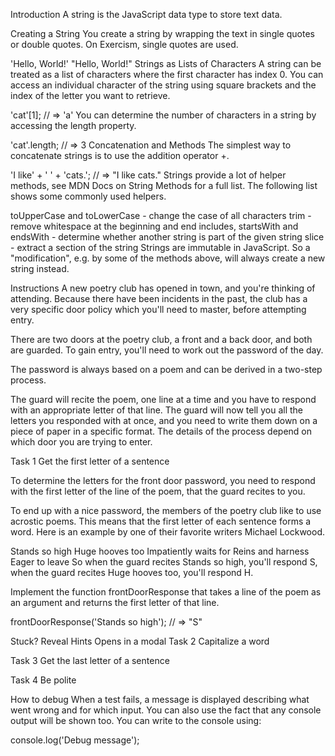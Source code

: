 Introduction
A string is the JavaScript data type to store text data.

Creating a String
You create a string by wrapping the text in single quotes or double quotes. On Exercism, single quotes are used.

'Hello, World!'
"Hello, World!"
Strings as Lists of Characters
A string can be treated as a list of characters where the first character has index 0. You can access an individual character of the string using square brackets and the index of the letter you want to retrieve.

'cat'[1];
// => 'a'
You can determine the number of characters in a string by accessing the length property.

'cat'.length;
// => 3
Concatenation and Methods
The simplest way to concatenate strings is to use the addition operator +.

'I like' + ' ' + 'cats.';
// => "I like cats."
Strings provide a lot of helper methods, see MDN Docs on String Methods for a full list. The following list shows some commonly used helpers.

toUpperCase and toLowerCase - change the case of all characters
trim - remove whitespace at the beginning and end
includes, startsWith and endsWith - determine whether another string is part of the given string
slice - extract a section of the string
Strings are immutable in JavaScript. So a "modification", e.g. by some of the methods above, will always create a new string instead.

Instructions
A new poetry club has opened in town, and you're thinking of attending. Because there have been incidents in the past, the club has a very specific door policy which you'll need to master, before attempting entry.

There are two doors at the poetry club, a front and a back door, and both are guarded. To gain entry, you'll need to work out the password of the day.

The password is always based on a poem and can be derived in a two-step process.

The guard will recite the poem, one line at a time and you have to respond with an appropriate letter of that line.
The guard will now tell you all the letters you responded with at once, and you need to write them down on a piece of paper in a specific format.
The details of the process depend on which door you are trying to enter.

Task 1
Get the first letter of a sentence

To determine the letters for the front door password, you need to respond with the first letter of the line of the poem, that the guard recites to you.

To end up with a nice password, the members of the poetry club like to use acrostic poems. This means that the first letter of each sentence forms a word. Here is an example by one of their favorite writers Michael Lockwood.

Stands so high
Huge hooves too
Impatiently waits for
Reins and harness
Eager to leave
So when the guard recites Stands so high, you'll respond S, when the guard recites Huge hooves too, you'll respond H.

Implement the function frontDoorResponse that takes a line of the poem as an argument and returns the first letter of that line.

frontDoorResponse('Stands so high');
// => "S"

Stuck? Reveal Hints
Opens in a modal
Task 2
Capitalize a word

Task 3
Get the last letter of a sentence

Task 4
Be polite

How to debug
When a test fails, a message is displayed describing what went wrong and for which input. You can also use the fact that any console output will be shown too. You can write to the console using:

console.log('Debug message');